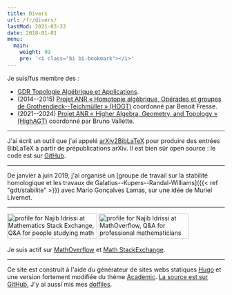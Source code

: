 ```yaml
---
title: Divers
url: /fr/divers/
lastMod: 2021-03-22
date: 2018-01-01
menu:
  main:
    weight: 99
    pre: '<i class="bi bi-bookmark"></i>'
---
```


Je suis/fus membre des :

- [GDR Topologie Algébrique et Applications](http://gdrtop.math.cnrs.fr).
- (2014--2015) [Projet ANR « Homotopie algébrique, Opérades et groupes de Grothendieck--Teichmüller » (HOGT)](http://math.univ-lille1.fr/~operads/) coordonné par Benoit Fresse.
- (2021--2024) [Projet ANR « Higher Algebra, Geometry, and Topology » (HighAGT)](https://anr-highagt.pages.math.cnrs.fr/) coordonné par Bruno Vallette.

---

J'ai écrit un outil que j'ai appelé [arXiv2BibLaTeX](https://a2b.idrissi.eu) pour produire des entrées BibLaTeX à partir de prépublications arXiv.
Il est bien sûr open source : le code est sur [GitHub](https://github.com/nidrissi/a2b).

---

De janvier à juin 2019, j'ai organisé un [groupe de travail sur la stabilité homologique et les travaux de Galatius--Kupers--Randal-Williams]({{< ref "gdt/stabilite" >}}) avec Mario Gonçalves Lamas, sur une idée de Muriel Livernet.

---

<a href="https://math.stackexchange.com/users/10014/najib-idrissi"><img src="https://math.stackexchange.com/users/flair/10014.png" width="208" height="58" alt="profile for Najib Idrissi at Mathematics Stack Exchange, Q&amp;A for people studying math at any level and professionals in related fields" title="profile for Najib Idrissi at Mathematics Stack Exchange, Q&amp;A for people studying math at any level and professionals in related fields"></a>
<a href="https://mathoverflow.net/users/36146/najib-idrissi"><img src="https://mathoverflow.net/users/flair/36146.png" width="208" height="58" alt="profile for Najib Idrissi at MathOverflow, Q&amp;A for professional mathematicians" title="profile for Najib Idrissi at MathOverflow, Q&amp;A for professional mathematicians"></a>

Je suis actif sur [MathOverflow](https://mathoverflow.net/users/36146/najib-idrissi) et [Math StackExchange](https://math.stackexchange.com/users/10014/najib-idrissi).

---

Ce site est construit à l'aide du générateur de sites webs statiques [Hugo](https://gohugo.io/) et une version fortement modifiée du thème [Academic](https://sourcethemes.com/academic/).
[La source est sur GitHub.](https://github.com/nidrissi/nidrissi)
J'y ai aussi mis mes [dotfiles](https://github.com/nidrissi/dotfiles).
